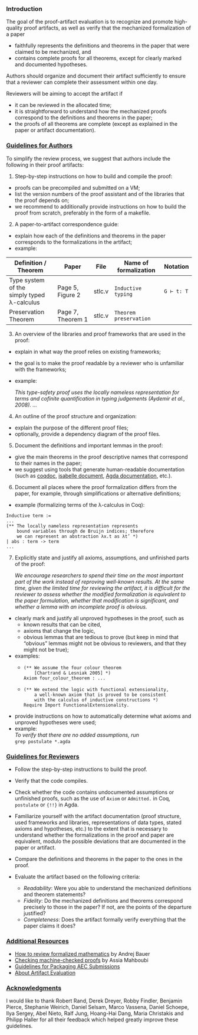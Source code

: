 ### Introduction
The goal of the proof-artifact evaluation is to recognize and promote high-quality proof artifacts, as well as verify that the mechanized formalization of a paper
* faithfully represents the definitions and theorems in the paper that were claimed to be mechanized, and
* contains complete proofs for all theorems, except for clearly marked and documented  hypotheses.

Authors should organize and document their artifact sufficiently to ensure that a reviewer can complete their assessment within one day.

Reviewers will be aiming to accept the artifact if
* it can be reviewed in the allocated time;
* it is straightforward to understand how the mechanized proofs correspond to the definitions and theorems in the paper;
* the proofs of all theorems are complete (except as explained in the paper or artifact documentation).

### [Guidelines for Authors](#authors)

To simplify the review process, we suggest that authors include the following in their proof artifacts:
1. Step-by-step instructions on how to build and compile the proof:
 * proofs can be precompiled and submitted on a VM;
 * list the version numbers of the proof assistant and of the libraries that the proof depends on;
 * we recommend to additionally provide instructions on how to build the proof from scratch, preferably in the form of a makefile.

2. A paper-to-artifact correspondence guide:
 * explain how each of the definitions and theorems in the paper corresponds to the formalizations in the artifact;
 * example:

 |  Definition / Theorem                          | Paper                   | File   |  Name of formalization | Notation   |
 |------------------------------------------------|-------------------------|--------|------------------------|------------|
 |  Type system of the<br>simply typed λ-calculus |  Page 5,<br>Figure&nbsp;2  | stlc.v |  `Inductive typing`    | `G ⊢ t: T` |
 |  Preservation Theorem                          |  Page 7,<br>Theorem&nbsp;1 | stlc.v |  `Theorem preservation`|            |

3. An overview of the libraries and proof frameworks that are used in the proof:
 * explain in what way the proof relies on existing frameworks;
 * the goal is to make the proof readable by a reviewer who is unfamiliar with the frameworks;
 * example: 
  
   _This type-safety proof uses the locally nameless representation for terms and cofinite quantification in typing judgements (Aydemir et al., 2008). ..._

4. An outline of the proof structure and organization:
 * explain the purpose of the different proof files;
 * optionally, provide a dependency diagram of the proof files.

5. Document the definitions and important lemmas in the proof:
 * give the main theorems in the proof descriptive names that correspond to their names in the paper;
 * we suggest using tools that generate human-readable documentation (such as 
   [coqdoc](http://manpages.ubuntu.com/manpages/xenial/man1/coqdoc.1.html),
   [isabelle document](https://isabelle.in.tum.de/doc/system.pdf), 
   [Agda documentation](https://agda.readthedocs.io/en/v2.5.3/contribute/documentation.html?highlight=documentation), etc.).

6. Document all places where the proof formalization differs from the paper, for example, through simplifications or alternative definitions;
  * example (formalizing terms of the λ-calculus in Coq):
```coq
Inductive term := 
... 
(** The locally nameless representation represents
    bound variables through de Bruijn indices; therefore
    we can represent an abstraction λx.t as λt’ *)
| abs : term -> term
...
```
7. Explicitly state and justify all axioms, assumptions, and unfinished parts of the proof:
 
   _We encourage researchers to spend their time on the most important part of the work instead of reproving well-known results. At the same time, given the limited time for reviewing the artifact, it is difficult for the reviewer to assess whether the modified formalization is equivalent to the paper formulation, whether that modification is significant, and whether a lemma with an incomplete proof is obvious._
   
  * clearly mark and justify all unproved hypotheses in the proof, such as
    - known results that can be cited,
    - axioms that change the logic,
    - obvious lemmas that are tedious to prove (but keep in mind that “obvious” lemmas might not be obvious to reviewers, and that they might not be true);
  * examples:
    - ```coq
      (** We assume the four colour theorem
          [Chartrand & Lesniak 2005] *)
      Axiom four_colour_theorem : ...
      ```
    - ```coq
      (** We extend the logic with functional extensionality,
          a well-known axiom that is proved to be consistent
          with the calculus of inductive constructions *)
      Require Import FunctionalExtensionality.
      ```
  * provide instructions on how to automatically determine what axioms and unproved hypotheses were used;
  * example:<br>
      _To verify that there are no added assumptions, run_<br>`grep postulate *.agda`


### [Guidelines for Reviewers](#reviewers)

- Follow the step-by-step instructions to build the proof.

- Verify that the code compiles.

- Check whether the code contains undocumented assumptions or unfinished proofs, such as the use of `Axiom` or `Admitted.` in Coq, `postulate` or `{!!}` in Agda.

- Familiarize yourself with the artifact documentation (proof structure, used frameworks and libraries, representations of data types, stated axioms and hypotheses, etc.) to the extent that is necessary to understand whether the formalizations in the proof and paper are equivalent, modulo the possible deviations that are documented in the paper or artifact.

- Compare the definitions and theorems in the paper to the ones in the proof. 

- Evaluate the artifact based on the following criteria:
  * *Readability*: Were you able to understand the mechanized definitions and theorem statements?
  * *Fidelity*: Do the mechanized definitions and theorems correspond precisely to those in the paper? If not, are the points of the departure justified?
  * *Completeness*:  Does the artifact formally verify everything that the paper claims it does?

### [Additional Resources](#resources)
- [How to review formalized mathematics](http://math.andrej.com/2013/08/19/how-to-review-formalized-mathematics/) by Andrej Bauer
- [Checking machine-checked proofs](https://project.inria.fr/coqexchange/checking-machine-checked-proofs/) by Assia Mahboubi
- [Guidelines for Packaging AEC Submissions](http://www.artifact-eval.org/guidelines.html)
- [About Artifact Evaluation](http://www.artifact-eval.org/about.html)

### [Acknowledgments](#ack)
I would like to thank Robert Rand, Derek Dreyer, Robby Findler, Benjamin Pierce, Stephanie Weirich, Daniel Selsam, Marco Vassena, Daniel Schoepe, Ilya Sergey, Abel Nieto, Ralf Jung, Hoang-Hai Dang, Maria Christakis and Philipp Haller for all their feedback which helped greatly improve these guidelines.
